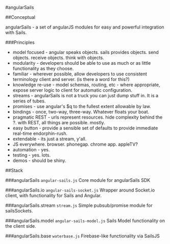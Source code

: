 #angularSails

##Conceptual

angularSails - a set of angularJS modules for easy and powerful integration with Sails.

###Principles
- model focused - angular speaks objects. sails provides objects. send objects. receive objects. think with objects.
- modularity - developers should be able to use as much or as little functionality as they choose.
- familiar - wherever possible, allow developers to use consistent terminology client and server. (is there a word for this?)
- knowledge re-use - model schemas, routing, etc - where appropriate, expose server logic to client for automatic configuration.
- streams - angularSails is not a truck you can just dump stuff in. It is a series of tubes.
- promises - use angular's $q to the fullest extent allowable by law.
- bindings - once, two-way, three-way. Whatever floats your boat.
- pragmatic REST - urls represent resources. hide complexity behind the ?. with REST, all things are possible. mostly.
- easy button - provide a sensible set of defaults to provide immediate real-time endorphin-rush.
- extendable - its just a stream, y'all.
- JS everywhere. browser. phonegap. chrome app. appleTV?
- automation - yes.
- testing - yes. lots.
- demos - should be shiny.


##Stack

###angularSails `angular-sails.js`
Core module for angularSails SDK

###angularSails.io `angular-sails-socket.js`
Wrapper around Socket.io client, with functionality for Sails and Angular.

###angularSails.stream `stream.js`
Simple pubsub/promise module for sailsSockets.

###angularSails.model `angular-sails-model.js`
Sails Model functionality on the client side.

###angularSails.base `waterbase.js`
Firebase-like functionality via SailsJS
